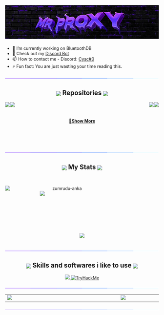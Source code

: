 <h2 align="center"> <img src="https://github.com/Mr-Proxy-source/Mr-Proxy-source/blob/main/img/main.jpg"> </h2>

- 🔭 I’m currently working on BluetoothDB
- 📖 Check out my [Discord Bot](https://discord.com/api/oauth2/authorize?client_id=1105845652128280587&permissions=8&scope=bot)
- 📫 How to contact me - Discord: [Cysc#0](https://discord.gg/mrtools)
- ⚡ Fun fact: You are just wasting your time reading this.

<div align=center><img src="https://github.com/Mr-Proxy-source/Mr-Proxy-source/blob/main/img/purple_line.gif"></div>
<h2 align="center"><picture> <img align=center src="https://cdn3.emoji.gg/emojis/4063-na-rocket.png" width = 35px>  </picture>  Repositories <picture> <img align=center src="https://cdn3.emoji.gg/emojis/4063-na-rocket.png" width = 35px>  </picture></h2>
<div width="100%" align="center">
      
  <a align="left" href="https://github.com/Mr-Proxy-source/Discord-Themes" title="Discord-Themes"><img align="left" height="105" src="https://github-readme-stats.anuraghazra1.vercel.app/api/pin/?username=Mr-Proxy-Source&repo=Discord-Themes&theme=midnight-purple"></a>

  <a align="right" href="https://github.com/Mr-Proxy-source/BLE-DB" title="BLE-DB"><img align="right" height="105" src="https://camo.githubusercontent.com/334e0f34cfa7a53c171bd92939b0130d8c531c3e6ea1bbcb765a0ad041e2276e/68747470733a2f2f6769746875622d726561646d652d73746174732e616e7572616768617a7261312e76657263656c2e6170702f6170692f70696e2f3f757365726e616d653d4d722d50726f78792d536f75726365267265706f3d424c452d4442267468656d653d6d69646e696768742d707572706c65?"></a>

  <a align="left" href="https://github.com/Mr-Proxy-source/UD-Fivem-Lua-Menus" title="UD-Fivem-Lua-Menus"><img align="Left" height="105" src="https://github-readme-stats.anuraghazra1.vercel.app/api/pin/?username=Mr-Proxy-Source&repo=UD-Fivem-Lua-Menus&theme=midnight-purple"></a>

  <a align="left" href="https://github.com/Mr-Proxy-source/BadUSB-Payloads" title="BadUSB-Payloads"><img align="right" height="105" src="https://github-readme-stats.anuraghazra1.vercel.app/api/pin/?username=Mr-Proxy-Source&repo=BadUSB-Payloads&theme=midnight-purple"></a>

</div>
<br><br>
<h4 align="center">
  <a href="https://github.com/Mr-Proxy-source?tab=repositories" title="Show Repositories">🔎Show More</a>
</h4>

<br><br><br>
<!-- CONTACT --> 

<div align=center><img src="https://github.com/Mr-Proxy-source/Mr-Proxy-source/blob/main/img/purple_line.gif"></div>

<h2 align="center"><picture> <img align=center src="https://github.com/7oSkaaa/7oSkaaa/blob/main/Images/Statistics.gif?raw=true" width = 35px>  </picture>  My Stats <picture> <img align=center src="https://github.com/7oSkaaa/7oSkaaa/blob/main/Images/Statistics.gif?raw=true" width = 35px>  </picture> </h2>
<br>
<p align=center>
  <div align=center>
    <a href="https://github.com/denvercoder1/github-readme-streak-stats" title="Go to Source">
      <img align="left" width=390 src="https://github-readme-stats.vercel.app/api?username=Mr-Proxy-Source&theme=midnight-purple" alt="zumrudu-anka" />
    </a>
    <a href="https://github.com/anuraghazra/github-readme-stats" title="Go to Source">
      <img align="right" width=390 src="https://github-readme-streak-stats.herokuapp.com/?user=Mr-Proxy-Source&theme=midnight-purple" />
    </a>
  </div>
  <br><br><br><br><br><br><br><br><br>
  <div align=center>
    <a href="https://github.com/anuraghazra/github-readme-stats">
      <img width=325 align="center" src="https://github-readme-stats.vercel.app/api/top-langs/?username=Mr-Proxy-Source&theme=midnight-purple" />
    </a>
  </div>
  <br>
</p>

<div align=center><img src="https://github.com/Mr-Proxy-source/Mr-Proxy-source/blob/main/img/purple_line.gif"></div>
<h2 align="center"> <picture> <img align=center src="https://cdn3.emoji.gg/emojis/4606-shiny-purple-earlydev.png" width = 35px>  </picture> Skills and softwares i like to use <picture> <img align=center src="https://cdn3.emoji.gg/emojis/4606-shiny-purple-earlydev.png" width = 35px>  </picture> </h2>

<p align="center">
  <a href="https://mrsec.bio">
    <img src="https://skillicons.dev/icons?i=powershell,bash,linux,visualstudio,py,lua,cs,cpp,html,css,js,discord,ps,ae,pr" />
        <img src="https://tryhackme-badges.s3.amazonaws.com/mrproxy.png???" alt="TryHackMe">
  </a>
</p>
<div align=center><img src="https://github.com/Mr-Proxy-source/Mr-Proxy-source/blob/main/img/purple_line.gif"></div>
<div align=Center>
<table>
    <td align="Left" width="700">
      <a href="https://mrsec.bio/cysc">
        <img src="https://metrics.lecoq.io/Mr-Proxy-Source">
      </a>
      <br>
    </td>
    <td align="Center" width="600">
      <a href="https://mrsec.bio/cysc">
        <img src = "https://github.com/Mr-Proxy-source/Mr-Proxy-source/blob/main/img/h1tl4.gif" width = 350px>
      </a>
      <br>
    </td>
</table>
</div>
<div align=center><img src="https://github.com/Mr-Proxy-source/Mr-Proxy-source/blob/main/img/purple_line.gif"></div>
